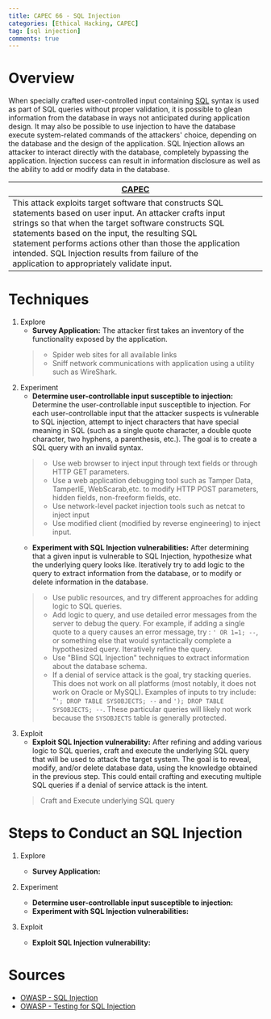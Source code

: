 ```yaml
---
title: CAPEC 66 - SQL Injection
categories: [Ethical Hacking, CAPEC]
tag: [sql injection]
comments: true
---
```


# Overview

When specially crafted user-controlled input containing [SQL](https://darkcybe.github.io/posts/SQL_Overview/) syntax is used as part of SQL queries without proper validation, it is possible to glean information from the database in ways not anticipated during application design. It may also be possible to use injection to have the database execute system-related commands of the attackers' choice, depending on the database and the design of the application. SQL Injection allows an attacker to interact directly with the database, completely bypassing the application. Injection success can result in information disclosure as well as the ability to add or modify data in the database.

| [CAPEC](https://capec.mitre.org/data/definitions/66.html)|
| --- |
| This attack exploits target software that constructs SQL statements based on user input. An attacker crafts input <br> strings so that when the target software constructs SQL statements based on the input, the resulting SQL <br> statement performs actions other than those the application intended. SQL Injection results from failure of the <br> application to appropriately validate input. |

# Techniques

 1. Explore
    - **Survey Application:** The attacker first takes an inventory of the functionality exposed by the application. 
    > - Spider web sites for all available links
    > - Sniff network communications with application using a utility such as WireShark.
 2. Experiment
    - **Determine user-controllable input susceptible to injection:** Determine the user-controllable input susceptible to injection. For each user-controllable input that the attacker suspects is vulnerable to SQL injection, attempt to inject characters that have special meaning in SQL (such as a single quote character, a double quote character, two hyphens, a parenthesis, etc.). The goal is to create a SQL query with an invalid syntax.
    > - Use web browser to inject input through text fields or through HTTP GET parameters.
    > - Use a web application debugging tool such as Tamper Data, TamperIE, WebScarab,etc. to modify HTTP POST parameters, hidden fields, non-freeform fields, etc.
    > - Use network-level packet injection tools such as netcat to inject input
    > - Use modified client (modified by reverse engineering) to inject input.
    - **Experiment with SQL Injection vulnerabilities:** After determining that a given input is vulnerable to SQL Injection, hypothesize what the underlying query looks like. Iteratively try to add logic to the query to extract information from the database, or to modify or delete information in the database.
    > - Use public resources, and try different approaches for adding logic to SQL queries.
    > - Add logic to query, and use detailed error messages from the server to debug the query. For example, if adding a single quote to a query causes an error message, try : `' OR 1=1; --`, or something else that would syntactically complete a hypothesized query. Iteratively refine the query.
    > - Use "Blind SQL Injection" techniques to extract information about the database schema.
    > - If a denial of service attack is the goal, try stacking queries. This does not work on all platforms (most notably, it does not work on Oracle or MySQL). Examples of inputs to try include: "`'; DROP TABLE SYSOBJECTS; --` and `'); DROP TABLE SYSOBJECTS; --`. These particular queries will likely not work because the `SYSOBJECTS` table is generally protected.
 3. Exploit
    - **Exploit SQL Injection vulnerability:** After refining and adding various logic to SQL queries, craft and execute the underlying SQL query that will be used to attack the target system. The goal is to reveal, modify, and/or delete database data, using the knowledge obtained in the previous step. This could entail crafting and executing multiple SQL queries if a denial of service attack is the intent.
    > Craft and Execute underlying SQL query

# Steps to Conduct an SQL Injection

1. Explore
    - **Survey Application:**

2. Experiment
    - **Determine user-controllable input susceptible to injection:**
    - **Experiment with SQL Injection vulnerabilities:**

3. Exploit
    - **Exploit SQL Injection vulnerability:**

# Sources
- [OWASP - SQL Injection](https://owasp.org/www-community/attacks/SQL_Injection)
- [OWASP - Testing for SQL Injection](https://owasp.org/www-project-web-security-testing-guide/latest/4-Web_Application_Security_Testing/07-Input_Validation_Testing/05-Testing_for_SQL_Injection.html)